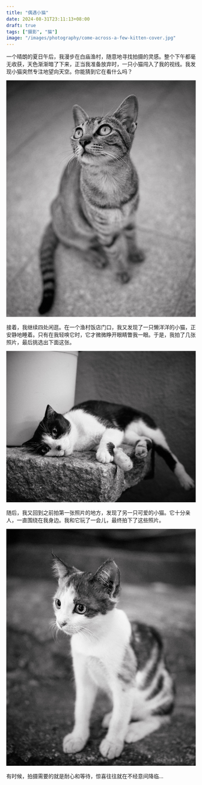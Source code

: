 ```yaml
---
title: "偶遇小猫"
date: 2024-08-31T23:11:13+08:00
draft: true
tags: ["摄影", "猫"]
image: "/images/photography/come-across-a-few-kitten-cover.jpg"
---
```


一个晴朗的夏日午后，我漫步在白庙渔村，随意地寻找拍摄的灵感。整个下午都毫无收获，天色渐渐暗了下来，正当我准备放弃时，一只小猫闯入了我的视线。我发现小猫突然专注地望向天空。你能猜到它在看什么吗？

![kitten](/images/photography/come-across-a-few-kitten-2.jpg "猜猜我在看什么")


接着，我继续四处闲逛。在一个渔村饭店门口，我又发现了一只懒洋洋的小猫，正安静地睡着。只有在我轻唤它时，它才微微睁开眼睛瞥我一眼。于是，我拍了几张照片，最后挑选出下面这张。

![kitten](/images/photography/come-across-a-few-kitten-3.jpg "懒洋洋的小猫")


随后，我又回到之前拍第一张照片的地方，发现了另一只可爱的小猫。它十分亲人，一直围绕在我身边。我和它玩了一会儿，最终拍下了这些照片。

![kitten](/images/photography/come-across-a-few-kitten-1.jpg "可爱的小猫")

有时候，拍摄需要的就是耐心和等待，惊喜往往就在不经意间降临…

